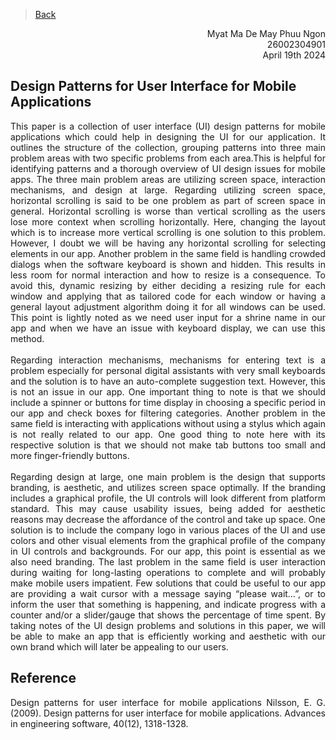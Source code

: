 > [Back](../Reviews/reviews.md)
<div style="text-align: right"> Myat Ma De May Phuu Ngon</div>
<div style="text-align: right"> 26002304901</div>
<div style="text-align: right"> April 19th 2024</div>

## Design Patterns for User Interface for Mobile Applications

<div style="text-align: justify"> This paper is a collection of user interface (UI) design patterns for mobile applications which could help in designing the UI for our application. It outlines the structure of the collection, grouping patterns into three main problem areas with two specific problems from each area.This is helpful for identifying patterns and a thorough overview of UI design issues for mobile apps. The three main problem areas are utilizing screen space, interaction mechanisms, and design at large. 
Regarding utilizing screen space, horizontal scrolling is said to be one problem as part of screen space in general. Horizontal scrolling is worse than vertical scrolling as the users lose more context when scrolling horizontally. Here, changing the layout which is to increase more vertical scrolling is one solution to this problem. However, I doubt we will be having any horizontal scrolling for selecting elements in our app. Another problem in the same field is handling crowded dialogs when the software keyboard is shown and hidden. This results in less room for normal interaction and how to resize is a consequence. To avoid this, dynamic resizing by either deciding a resizing rule for each window and applying that as tailored code for each window or having a general layout adjustment algorithm doing it for all windows can be used. This point is lightly noted as we need user input for a shrine name in our app and when we have an issue with keyboard display, we can use this method.<div>
<br>
<div style="text-align: justify"> Regarding interaction mechanisms, mechanisms for entering text is a problem especially for personal digital assistants with very small keyboards and the solution is to have an auto-complete suggestion text. However, this is not an issue in our app. One important thing to note is that we should include a spinner or buttons for time display in choosing a specific period in our app and check boxes for filtering categories. Another problem in the same field is interacting with applications without using a stylus which again is not really related to our app. One good thing to note here with its respective solution is that we should not make tab buttons too small and more finger-friendly buttons.<div>
<br>
<div style="text-align: justify"> Regarding design at large, one main problem is the design that supports branding, is aesthetic, and utilizes screen space optimally. If the branding includes a graphical profile, the UI controls will look different from platform standard. This may cause usability issues, being added for aesthetic reasons may decrease the affordance of the control and take up space. One solution is to include the company logo in various places of the UI and use colors and other visual elements from the graphical profile of the company in UI controls and backgrounds. For our app, this point is essential as we also need branding. The last problem in the same field is user interaction during waiting for long-lasting operations to complete and will probably make mobile users impatient. Few solutions that could be useful to our app are providing a wait cursor with a message saying “please wait…”, or to inform the user that something is happening, and indicate progress with a counter and/or a slider/gauge that shows the percentage of time spent.
By taking notes of the UI design problems and solutions in this paper, we will be able to make an app that is efficiently working and aesthetic with our own brand which will later be appealing to our users.<div>

## Reference

Design patterns for user interface for mobile applications
Nilsson, E. G. (2009). Design patterns for user interface for mobile applications. Advances in engineering software, 40(12), 1318-1328.

